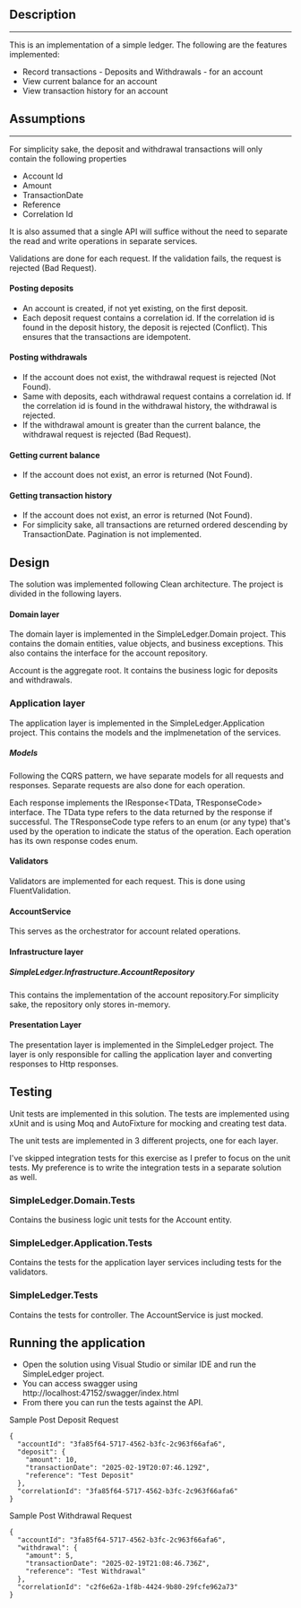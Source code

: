 ## Description
---

This is an implementation of a simple ledger. The following are the features implemented:
- Record transactions - Deposits and Withdrawals - for an account
- View current balance for an account
- View transaction history for an account

## Assumptions
---
For simplicity sake, the deposit and withdrawal transactions will only contain the following properties
- Account Id
- Amount
- TransactionDate
- Reference
- Correlation Id

It is also assumed that a single API will suffice without the need to separate the read and write operations in separate services.

Validations are done for each request. If the validation fails, the request is rejected (Bad Request).

#### Posting deposits
- An account is created, if not yet existing, on the first deposit.
- Each deposit request contains a correlation id. If the correlation id is found in the deposit history, the deposit is rejected (Conflict). This ensures that the transactions are idempotent.

#### Posting withdrawals
- If the account does not exist, the withdrawal request is rejected (Not Found).
- Same with deposits, each withdrawal request contains a correlation id. If the correlation id is found in the withdrawal history, the withdrawal is rejected. 
- If the withdrawal amount is greater than the current balance, the withdrawal request is rejected (Bad Request).

#### Getting current balance
- If the account does not exist, an error is returned (Not Found).

#### Getting transaction history
- If the account does not exist, an error is returned (Not Found).
- For simplicity sake, all transactions are returned ordered descending by TransactionDate. Pagination is not implemented.

## Design
The solution was implemented following Clean architecture. The project is divided in the following layers.

#### Domain layer
The domain layer is implemented in the SimpleLedger.Domain project. This contains the domain entities, value objects, and business exceptions.
This also contains the interface for the account repository.

Account is the aggregate root. It contains the business logic for deposits and withdrawals.

### Application layer
The application layer is implemented in the SimpleLedger.Application project. This contains the models and the implmenetation of the services.

##### Models
Following the CQRS pattern, we have separate models for all requests and responses. Separate requests are also done for each operation.

Each response implements the IResponse<TData, TResponseCode> interface. The TData type refers to the data returned by the response if successful. 
The TResponseCode type refers to an enum (or any type) that's used by the operation to indicate the status of the operation. 
Each operation has its own response codes enum.

#### Validators
Validators are implemented for each request. This is done using FluentValidation.

#### AccountService
This serves as the orchestrator for account related operations.

#### Infrastructure layer
##### SimpleLedger.Infrastructure.AccountRepository
This contains the implementation of the account repository.For simplicity sake, the repository only stores in-memory.

#### Presentation Layer
The presentation layer is implemented in the SimpleLedger project. The layer is only responsible for calling the application layer and converting responses to Http responses.

## Testing
Unit tests are implemented in this solution. The tests are implemented using xUnit and is using Moq and AutoFixture for mocking and creating test data.

The unit tests are implemented in 3 different projects, one for each layer.

I've skipped integration tests for this exercise as I prefer to focus on the unit tests. My preference is to write the integration tests in a separate solution as well.

### SimpleLedger.Domain.Tests
Contains the business logic unit tests for the Account entity.
### SimpleLedger.Application.Tests
Contains the tests for the application layer services including tests for the validators.
### SimpleLedger.Tests
Contains the tests for controller. The AccountService is just mocked.

## Running the application
- Open the solution using Visual Studio or similar IDE and run the SimpleLedger project. 
- You can access swagger using http://localhost:47152/swagger/index.html
- From there you can run the tests against the API.

Sample Post Deposit Request
```
{
  "accountId": "3fa85f64-5717-4562-b3fc-2c963f66afa6",
  "deposit": {
    "amount": 10,
    "transactionDate": "2025-02-19T20:07:46.129Z",
    "reference": "Test Deposit"
  },
  "correlationId": "3fa85f64-5717-4562-b3fc-2c963f66afa6"
}
```

Sample Post Withdrawal Request
```
{
  "accountId": "3fa85f64-5717-4562-b3fc-2c963f66afa6",
  "withdrawal": {
    "amount": 5,
    "transactionDate": "2025-02-19T21:08:46.736Z",
    "reference": "Test Withdrawal"
  },
  "correlationId": "c2f6e62a-1f8b-4424-9b80-29fcfe962a73"
}
```